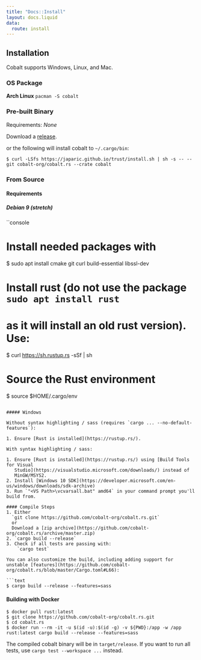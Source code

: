 ```yaml
---
title: "Docs::Install"
layout: docs.liquid
data:
  route: install
---
```

## Installation

Cobalt supports Windows, Linux, and Mac.

### OS Package

**Arch Linux**
`pacman -S cobalt`

### Pre-built Binary

Requirements: *None*

Download a [release](https://github.com/cobalt-org/cobalt.rs/releases).

or the following will install cobalt to `~/.cargo/bin`:
```
$ curl -LSfs https://japaric.github.io/trust/install.sh | sh -s -- --git cobalt-org/cobalt.rs --crate cobalt
```

### From Source

#### Requirements

##### Debian 9 (stretch)

``console
# Install needed packages with
$ sudo apt install cmake git curl build-essential libssl-dev

# Install rust (do **not** use the package `sudo apt install rust`
# as it will install an old rust version). Use:
$ curl https://sh.rustup.rs -sSf | sh

# Source the Rust environment
$ source $HOME/.cargo/env
```

##### Windows

Without syntax highlighting / sass (requires `cargo ... --no-default-features`):

1. Ensure [Rust is installed](https://rustup.rs/).

With syntax highlighting / sass:

1. Ensure [Rust is installed](https://rustup.rs/) using [Build Tools for Visual
   Studio](https://visualstudio.microsoft.com/downloads/) instead of
   MinGW/MSYS2.
2. Install [Windows 10 SDK](https://developer.microsoft.com/en-us/windows/downloads/sdk-archive)
3. Run `"<VS Path>\vcvarsall.bat" amd64` in your command prompt you'll build from.

#### Compile Steps
1. Either
  `git clone https://github.com/cobalt-org/cobalt.rs.git`
  or
  Download a [zip archive](https://github.com/cobalt-org/cobalt.rs/archive/master.zip)
2. `cargo build --release`
3. Check if all tests are passing with:
    `cargo test`

You can also customize the build, including adding support for unstable [features](https://github.com/cobalt-org/cobalt.rs/blob/master/Cargo.toml#L66):

```text
$ cargo build --release --features=sass
```

#### Building with Docker

```console
$ docker pull rust:latest
$ git clone https://github.com/cobalt-org/cobalt.rs.git
$ cd cobalt.rs
$ docker run --rm -it -u $(id -u):$(id -g) -v ${PWD}:/app -w /app rust:latest cargo build --release --features=sass
```

The compiled cobalt binary will be in `target/release`. If you want to run all tests, use
`cargo test --workspace ...` instead.

